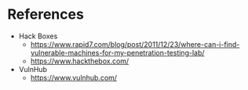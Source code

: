 # References
- Hack Boxes
	- https://www.rapid7.com/blog/post/2011/12/23/where-can-i-find-vulnerable-machines-for-my-penetration-testing-lab/
	- https://www.hackthebox.com/
- VulnHub
	- https://www.vulnhub.com/